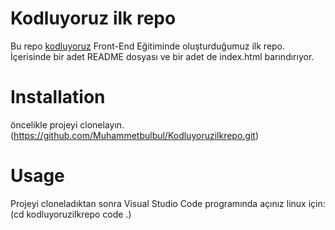 # Kodluyoruz ilk repo
Bu repo [kodluyoruz](https://kodluyoruz.org/) Front-End Eğitiminde oluşturduğumuz ilk repo. İçerisinde bir adet README dosyası ve bir adet de index.html barındırıyor.
# Installation
öncelikle projeyi clonelayın.(https://github.com/Muhammetbulbul/Kodluyoruzilkrepo.git)
# Usage
Projeyi cloneladıktan sonra Visual Studio Code programında açınız
linux için: (cd kodluyoruzilkrepo
code .)